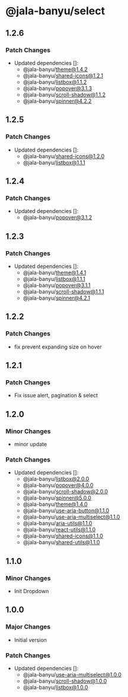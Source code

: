 # @jala-banyu/select

## 1.2.6

### Patch Changes

- Updated dependencies []:
  - @jala-banyu/theme@1.4.2
  - @jala-banyu/shared-icons@1.2.1
  - @jala-banyu/listbox@1.1.2
  - @jala-banyu/popover@3.1.3
  - @jala-banyu/scroll-shadow@1.1.2
  - @jala-banyu/spinner@4.2.2

## 1.2.5

### Patch Changes

- Updated dependencies []:
  - @jala-banyu/shared-icons@1.2.0
  - @jala-banyu/listbox@1.1.1

## 1.2.4

### Patch Changes

- Updated dependencies []:
  - @jala-banyu/popover@3.1.2

## 1.2.3

### Patch Changes

- Updated dependencies []:
  - @jala-banyu/theme@1.4.1
  - @jala-banyu/listbox@1.1.1
  - @jala-banyu/popover@3.1.1
  - @jala-banyu/scroll-shadow@1.1.1
  - @jala-banyu/spinner@4.2.1

## 1.2.2

### Patch Changes

- fix prevent expanding size on hover

## 1.2.1

### Patch Changes

- Fix issue alert, pagination & select

## 1.2.0

### Minor Changes

- minor update

### Patch Changes

- Updated dependencies []:
  - @jala-banyu/listbox@2.0.0
  - @jala-banyu/popover@4.0.0
  - @jala-banyu/scroll-shadow@2.0.0
  - @jala-banyu/spinner@5.0.0
  - @jala-banyu/theme@1.4.0
  - @jala-banyu/use-aria-button@1.1.0
  - @jala-banyu/use-aria-multiselect@1.1.0
  - @jala-banyu/aria-utils@1.1.0
  - @jala-banyu/react-utils@1.1.0
  - @jala-banyu/shared-icons@1.1.0
  - @jala-banyu/shared-utils@1.1.0

## 1.1.0

### Minor Changes

- Init Dropdown

## 1.0.0

### Major Changes

- Initial version

### Patch Changes

- Updated dependencies []:
  - @jala-banyu/use-aria-multiselect@1.0.0
  - @jala-banyu/scroll-shadow@1.0.0
  - @jala-banyu/listbox@1.0.0
